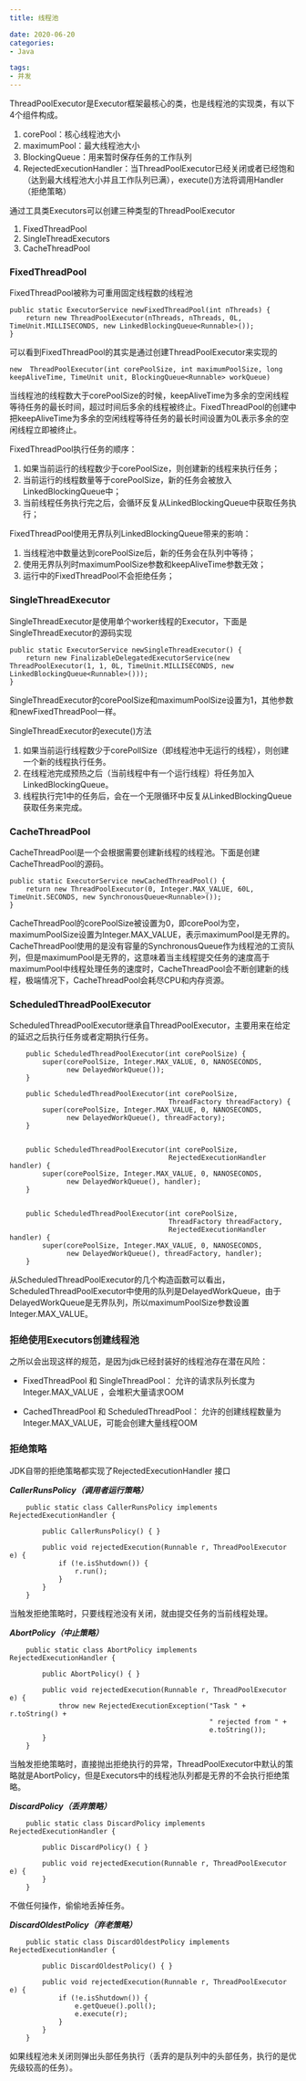 ```yaml
---
title: 线程池

date: 2020-06-20
categories: 
- Java

tags:
- 并发
---
```


ThreadPoolExecutor是Executor框架最核心的类，也是线程池的实现类，有以下4个组件构成。

1. corePool：核心线程池大小 
2. maximumPool：最大线程池大小
3. BlockingQueue：用来暂时保存任务的工作队列
4. RejectedExecutionHandler：当ThreadPoolExecutor已经关闭或者已经饱和（达到最大线程池大小并且工作队列已满），execute()方法将调用Handler（拒绝策略）

<!--more-->    

通过工具类Executors可以创建三种类型的ThreadPoolExecutor

1. FixedThreadPool
2. SingleThreadExecutors
3. CacheThreadPool


### FixedThreadPool

FixedThreadPool被称为可重用固定线程数的线程池

```
public static ExecutorService newFixedThreadPool(int nThreads) {
    return new ThreadPoolExecutor(nThreads, nThreads, 0L, TimeUnit.MILLISECONDS, new LinkedBlockingQueue<Runnable>());
}
```

可以看到FixedThreadPool的其实是通过创建ThreadPoolExecutor来实现的

```
new  ThreadPoolExecutor(int corePoolSize, int maximumPoolSize, long keepAliveTime, TimeUnit unit, BlockingQueue<Runnable> workQueue)
```

当线程池的线程数大于corePoolSize的时候，keepAliveTime为多余的空闲线程等待任务的最长时间，超过时间后多余的线程被终止。FixedThreadPool的创建中把keepAliveTime为多余的空闲线程等待任务的最长时间设置为0L表示多余的空闲线程立即被终止。

FixedThreadPool执行任务的顺序：
1. 如果当前运行的线程数少于corePoolSize，则创建新的线程来执行任务；
2. 当前运行的线程数量等于corePoolSize，新的任务会被放入LinkedBlockingQueue中；
3. 当前线程任务执行完之后，会循环反复从LinkedBlockingQueue中获取任务执行；

FixedThreadPool使用无界队列LinkedBlockingQueue带来的影响：
1. 当线程池中数量达到corePoolSize后，新的任务会在队列中等待；
2. 使用无界队列时maximumPoolSize参数和keepAliveTime参数无效；
3. 运行中的FixedThreadPool不会拒绝任务；


### SingleThreadExecutor

SingleThreadExecutor是使用单个worker线程的Executor，下面是SingleThreadExecutor的源码实现

```
public static ExecutorService newSingleThreadExecutor() {
    return new FinalizableDelegatedExecutorService(new ThreadPoolExecutor(1, 1, 0L, TimeUnit.MILLISECONDS, new LinkedBlockingQueue<Runnable>()));
}
```
SingleThreadExecutor的corePoolSize和maximumPoolSize设置为1，其他参数和newFixedThreadPool一样。

SingleThreadExecutor的execute()方法

1. 如果当前运行线程数少于corePollSize（即线程池中无运行的线程），则创建一个新的线程执行任务。
2. 在线程池完成预热之后（当前线程中有一个运行线程）将任务加入LinkedBlockingQueue。
3. 线程执行完1中的任务后，会在一个无限循环中反复从LinkedBlockingQueue获取任务来完成。
 

### CacheThreadPool

CacheThreadPool是一个会根据需要创建新线程的线程池。下面是创建CacheThreadPool的源码。

```
public static ExecutorService newCachedThreadPool() {
    return new ThreadPoolExecutor(0, Integer.MAX_VALUE, 60L, TimeUnit.SECONDS, new SynchronousQueue<Runnable>());
}
```

CacheThreadPool的corePoolSize被设置为0，即corePool为空，maximumPoolSize设置为Integer.MAX_VALUE，表示maximumPool是无界的。
CacheThreadPool使用的是没有容量的SynchronousQueue作为线程池的工资队列，但是maximumPool是无界的，这意味着当主线程提交任务的速度高于maximumPool中线程处理任务的速度时，CacheThreadPool会不断创建新的线程，极端情况下，CacheThreadPool会耗尽CPU和内存资源。


### ScheduledThreadPoolExecutor

ScheduledThreadPoolExecutor继承自ThreadPoolExecutor，主要用来在给定的延迟之后执行任务或者定期执行任务。


```
    public ScheduledThreadPoolExecutor(int corePoolSize) {
        super(corePoolSize, Integer.MAX_VALUE, 0, NANOSECONDS,
              new DelayedWorkQueue());
    }

    public ScheduledThreadPoolExecutor(int corePoolSize,
                                       ThreadFactory threadFactory) {
        super(corePoolSize, Integer.MAX_VALUE, 0, NANOSECONDS,
              new DelayedWorkQueue(), threadFactory);
    }

   
    public ScheduledThreadPoolExecutor(int corePoolSize,
                                       RejectedExecutionHandler handler) {
        super(corePoolSize, Integer.MAX_VALUE, 0, NANOSECONDS,
              new DelayedWorkQueue(), handler);
    }

    
    public ScheduledThreadPoolExecutor(int corePoolSize,
                                       ThreadFactory threadFactory,
                                       RejectedExecutionHandler handler) {
        super(corePoolSize, Integer.MAX_VALUE, 0, NANOSECONDS,
              new DelayedWorkQueue(), threadFactory, handler);
    }
```

从ScheduledThreadPoolExecutor的几个构造函数可以看出，ScheduledThreadPoolExecutor中使用的队列是DelayedWorkQueue，由于DelayedWorkQueue是无界队列，所以maximumPoolSize参数设置Integer.MAX_VALUE。


### 拒绝使用Executors创建线程池

之所以会出现这样的规范，是因为jdk已经封装好的线程池存在潜在风险：

- FixedThreadPool 和 SingleThreadPool：
允许的请求队列长度为 Integer.MAX_VALUE ，会堆积大量请求OOM

- CachedThreadPool 和 ScheduledThreadPool：
允许的创建线程数量为 Integer.MAX_VALUE，可能会创建大量线程OOM


### 拒绝策略

JDK自带的拒绝策略都实现了RejectedExecutionHandler 接口

***CallerRunsPolicy（调用者运行策略）***


```
    public static class CallerRunsPolicy implements RejectedExecutionHandler {

        public CallerRunsPolicy() { }

        public void rejectedExecution(Runnable r, ThreadPoolExecutor e) {
            if (!e.isShutdown()) {
                r.run();
            }
        }
    }
```

当触发拒绝策略时，只要线程池没有关闭，就由提交任务的当前线程处理。

***AbortPolicy（中止策略）***


```
    public static class AbortPolicy implements RejectedExecutionHandler {

        public AbortPolicy() { }

        public void rejectedExecution(Runnable r, ThreadPoolExecutor e) {
            throw new RejectedExecutionException("Task " + r.toString() +
                                                 " rejected from " +
                                                 e.toString());
        }
    }
```

当触发拒绝策略时，直接抛出拒绝执行的异常，ThreadPoolExecutor中默认的策略就是AbortPolicy，但是Executors中的线程池队列都是无界的不会执行拒绝策略。


***DiscardPolicy（丢弃策略）***


```
    public static class DiscardPolicy implements RejectedExecutionHandler {

        public DiscardPolicy() { }

        public void rejectedExecution(Runnable r, ThreadPoolExecutor e) {
        }
    }
```

不做任何操作，偷偷地丢掉任务。


***DiscardOldestPolicy（弃老策略）***


```
    public static class DiscardOldestPolicy implements RejectedExecutionHandler {

        public DiscardOldestPolicy() { }

        public void rejectedExecution(Runnable r, ThreadPoolExecutor e) {
            if (!e.isShutdown()) {
                e.getQueue().poll();
                e.execute(r);
            }
        }
    }
```

如果线程池未关闭则弹出头部任务执行（丢弃的是队列中的头部任务，执行的是优先级较高的任务）。